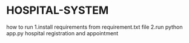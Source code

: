 # HOSPITAL-SYSTEM
how to run
1.install requirements from requirement.txt file
2.run python app.py
hospital registration and appointment
